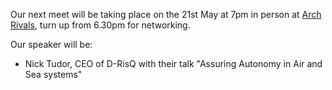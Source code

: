 Our next meet will be taking place on the 21st May at 7pm in person at [Arch Rivals](https://g.page/Archpub), turn up from 6.30pm for networking.

Our speaker will be:

* Nick Tudor, CEO of D-RisQ with their talk "Assuring Autonomy in Air and Sea systems"
